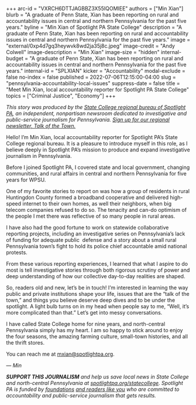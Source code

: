 +++
arc-id = "VXRCH6DTTJAGBBZ3X55IQOMIEE"
authors = ["Min Xian"]
blurb = "A graduate of Penn State, Xian has been reporting on rural and accountability issues in central and northern Pennsylvania for the past five years."
byline = "Min Xian of Spotlight PA State College"
description = "A graduate of Penn State, Xian has been reporting on rural and accountability issues in central and northern Pennsylvania for the past five years."
image = "external/0xp4d7gq3heywvk8wd2ja35j8c.jpeg"
image-credit = "Andy Colwell"
image-description = "Min Xian"
image-size = "hidden"
internal-budget = "A graduate of Penn State, Xian has been reporting on rural and accountability issues in central and northern Pennsylvania for the past five years."
internal-id = "SPLXIAN"
kicker = "Accountability"
modal-exclude = false
no-index = false
published = 2022-07-06T12:15:00-04:00
slug = "pennsylvania-accountability-local-issues"
suppress-date = false
title = "Meet Min Xian, local accountability reporter for Spotlight PA State College"
topics = ["Criminal Justice", "Economy"]
+++

<i>This story was produced by the&nbsp;</i><a href="https://www.spotlightpa.org/statecollege"><i>State College regional bureau of Spotlight PA</i></a><i>, an independent, nonpartisan newsroom dedicated to investigative and public-service journalism for Pennsylvania.&nbsp;</i><a href="https://www.spotlightpa.org/newsletters/talkofthetown"><i>Sign up for our regional newsletter, Talk of the Town.</i></a>

Hello! I’m Min Xian, local accountability reporter for Spotlight PA’s State College regional bureau. It is a pleasure to introduce myself in this role, as I believe deeply in Spotlight PA’s mission to produce and expand investigative journalism in Pennsylvania.

Before I joined Spotlight PA, I covered state and local government, changing communities, and rural affairs in central and northern Pennsylvania for five years for WPSU.

One of my favorite stories to report on was how a group of residents in rural Huntingdon County formed a broadband cooperative and delivered high-speed internet to their own homes, as well their neighbors, when big telecom companies refused to do so. The tenacity and can-do optimism of the people I met there was reflective of so many people in rural areas.

I have also had the good fortune to work on statewide collaborative reporting projects, including an investigative series on Pennsylvania’s lack of funding for adequate public&nbsp; defense and a story about a small rural Pennsylvania town’s fight to hold its police chief accountable amid national protests.

From these various reporting experiences, I learned that what I aspire to do most is tell investigative stories through both rigorous scrutiny of power and deep understanding of how our collective day-to-day realities are shaped.

So, readers old and new, let’s be in touch! I’m interested in learning the way public and private institutions shape your life, issues that are the “talk of the town,” and things you believe deserve deep dives and to be under the spotlight. A light bulb turns on in my head when people say to me, “Well, it’s more complicated than that.” Let’s get into messy conversations.

I have called State College home for nine years, and north-central Pennsylvania simply has my heart. I am so happy to stick around to enjoy the four seasons, the amazing farming culture, small-town histories, and all the thrift stores.

You can reach me at <a href="mailto:mxian@spotlightpa.org">mxian@spotlightpa.org</a>.

<i>— Min</i>

<i><b>SUPPORT THIS JOURNALISM</b></i><i>&nbsp;and help us save local news in State College and north-central Pennsylvania at&nbsp;</i><a href="https://checkout.fundjournalism.org/memberform?org_id=spotlightpa&campaign=7015G0000013pUYQAY&utm_source=www.spotlightpa.org&utm_medium=statecollege:section&utm_campaign=statecollege:main"><i>spotlightpa.org/statecollege</i></a><i>. Spotlight PA is funded by&nbsp;</i><a href="https://www.spotlightpa.org/support"><i>foundations</i></a><i> </i><a href="https://www.spotlightpa.org/support"><i>and readers like you</i></a><i>&nbsp;who are committed to accountability and public-service journalism that gets results.</i>
